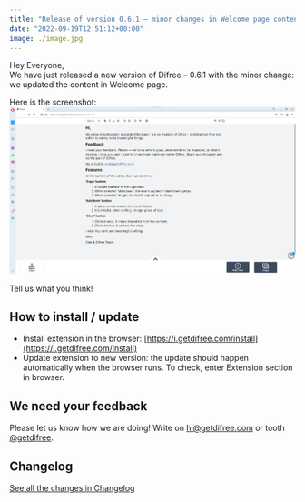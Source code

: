 ```yaml
---
title: "Release of version 0.6.1 – minor changes in Welcome page content"
date: "2022-09-19T12:51:12+00:00"
image: ./image.jpg
---
```


Hey Everyone,  
We have just released a new version of Difree – 0.6.1 with the minor change: we updated the content in Welcome page.

Here is the screenshot:
![Difree 0.6.1 - minor changes in Welcome page content](./image.jpg)

Tell us what you think!

## How to install / update

- Install extension in the browser: [https://i.getdifree.com/install](https://i.getdifree.com/install)
- Update extension to new version: the update should happen automatically when the browser runs. To check, enter Extension section in browser.

## We need your feedback

Please let us know how we are doing! Write on <hi@getdifree.com> or tooth [@getdifree](https://mastodon.world/@getdifree).

## Changelog

[See all the changes in Changelog](https://www.getdifree.com/changelog/)